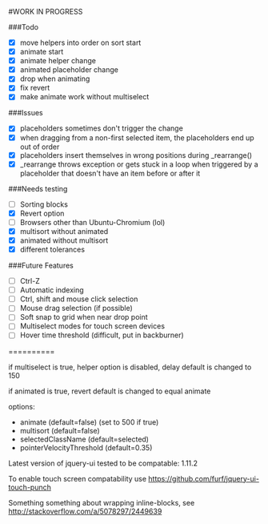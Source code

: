 #WORK IN PROGRESS

###Todo
- [X] move helpers into order on sort start
- [X] animate start
- [X] animate helper change
- [X] animated placeholder change
- [X] drop when animating
- [X] fix revert
- [X] make animate work without multiselect

###Issues
- [X] placeholders sometimes don't trigger the change
- [X] when dragging from a non-first selected item,
the placeholders end up out of order
- [X] placeholders insert themselves in wrong positions
during _rearrange()
- [X] _rearrange throws exception or gets stuck in a loop when
triggered by a placeholder that doesn't have an item before or after it

###Needs testing
- [ ] Sorting blocks
- [X] Revert option
- [ ] Browsers other than Ubuntu-Chromium (lol)
- [X] multisort without animated
- [X] animated without multisort
- [X] different tolerances

###Future Features
- [ ] Ctrl-Z
- [ ] Automatic indexing
- [ ] Ctrl, shift and mouse click selection
- [ ] Mouse drag selection (if possible)
- [ ] Soft snap to grid when near drop point
- [ ] Multiselect modes for touch screen devices
- [ ] Hover time threshold (difficult, put in backburner)

==========

if multiselect is true, 
helper option is disabled, 
delay default is changed to 150

if animated is true,
revert default is changed to equal animate

options:

- animate (default=false) (set to 500 if true)
- multisort (default=false)
- selectedClassName (default=selected)
- pointerVelocityThreshold (default=0.35)

Latest version of jquery-ui tested to be compatable: 1.11.2

To enable touch screen compatability use https://github.com/furf/jquery-ui-touch-punch

Something something about wrapping inline-blocks, see http://stackoverflow.com/a/5078297/2449639
